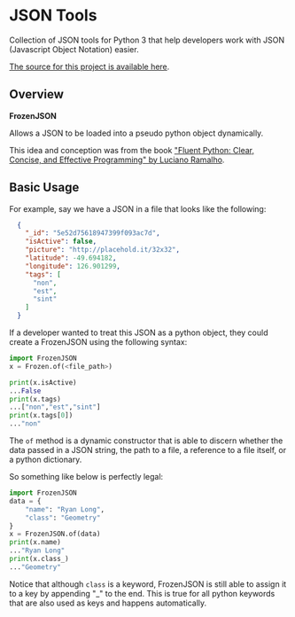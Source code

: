 # JSON Tools

Collection of JSON tools for Python 3 that help developers work with JSON (Javascript Object Notation) easier.

[The source for this project is available here][src].

## Overview

**FrozenJSON**

Allows a JSON to be loaded into a pseudo python object dynamically.  

This idea and conception was from the book ["Fluent Python: Clear, Concise, and Effective Programming" by Luciano Ramalho][fluent python].


## Basic Usage

For example, say we have a JSON in a file that looks like the following:
```json
  {
    "_id": "5e52d75618947399f093ac7d",
    "isActive": false,
    "picture": "http://placehold.it/32x32",
    "latitude": -49.694182,
    "longitude": 126.901299,
    "tags": [
      "non",
      "est",
      "sint"
    ]
  }
```
If a developer wanted to treat this JSON as a python object, they could create a FrozenJSON
using the following syntax:

```python
import FrozenJSON
x = Frozen.of(<file_path>)

print(x.isActive)
...False
print(x.tags)
...["non","est","sint"]
print(x.tags[0])
..."non"
```

The `of` method is a dynamic constructor that is able to discern whether the data passed in a JSON string, the path to a file, a reference to a file itself, or a python dictionary.

So something like below is perfectly legal:

```python
import FrozenJSON
data = {
    "name": "Ryan Long",
    "class": "Geometry"
}
x = FrozenJSON.of(data)
print(x.name)
..."Ryan Long"
print(x.class_)
..."Geometry"
```

Notice that although `class` is a keyword, FrozenJSON is still able to assign it to a key by 
appending "_" to the end.  This is true for all python keywords that are also used as keys
and happens automatically.


[packaging guide]: https://packaging.python.org
[distribution tutorial]: https://packaging.python.org/tutorials/packaging-projects/
[src]: https://github.com/ryanlongtech/rlt-json-tools
[md]: https://tools.ietf.org/html/rfc7764#section-3.5 "CommonMark variant"
[md use]: https://packaging.python.org/specifications/core-metadata/#description-content-type-optional
[fluent python]: https://www.amazon.com/Fluent-Python-Concise-Effective-Programming/dp/1491946008